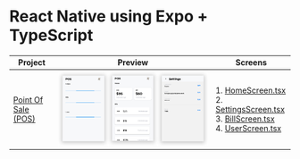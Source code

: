 
# React Native using Expo + TypeScript  
  
|Project  |Preview  |Screens  |
|--|--|--|
|[Point Of Sale (POS)](https://github.com/gayanvoice/react-native-apps/tree/master/pos#readme)  |![enter image description here](https://raw.githubusercontent.com/gayanvoice/react-native-apps/master/images/pos.png)  |1. [HomeScreen.tsx](https://github.com/gayanvoice/react-native-apps/blob/master/pos/screens/HomeScreen.tsx)<br/> 2. [SettingsScreen.tsx](https://github.com/gayanvoice/react-native-apps/blob/master/pos/screens/SettingsScreen.tsx)<br/> 3. [BillScreen.tsx](https://github.com/gayanvoice/react-native-apps/blob/master/pos/screens/BillScreen.tsx)<br/> 4. [UserScreen.tsx](https://github.com/gayanvoice/react-native-apps/blob/master/pos/screens/UserScreen.tsx)  |
